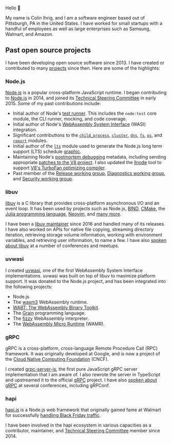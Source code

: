 Hello :wave:

My name is Colin Ihrig, and I am a software engineer based out of Pittsburgh, PA in the United States. I have worked for small startups with a handful of employees as well as large enterprises such as Samsung, Walmart, and Amazon.

## Past open source projects

I have been developing open source software since 2013. I have created or contributed to many [projects](https://github.com/cjihrig?tab=repositories) since then. Here are some of the highlights:

### Node.js

[Node.js](https://nodejs.org/) is a popular cross-platform JavaScript runtime. I began contributing to [Node.js](https://github.com/nodejs/node) in 2014, and joined its [Technical Steering Committee](https://github.com/nodejs/tsc) in early 2015. Some of my past contributions include:

- Initial author of Node's [test runner](https://nodejs.org/api/test.html). This includes the `node:test` core module, the CLI runner, mocking, and code coverage.
- Initial author of Node's [WebAssembly System Interface](https://nodejs.org/api/wasi.html) (WASI) integration.
- Significant contributions to the [`child_process`](https://nodejs.org/api/child_process.html), [`cluster`](https://nodejs.org/api/cluster.html), [`dns`](https://nodejs.org/api/dns.html), [`fs`](https://nodejs.org/api/fs.html), [`os`](https://nodejs.org/api/os.html), and [`report`](https://nodejs.org/api/report.html) modules.
- Initial author of the [`lts`](https://www.npmjs.com/package/lts) module used to generate the Node.js long term support (LTS) schedule [graphic](https://github.com/nodejs/Release/blob/main/schedule.svg).
- Maintaining Node's [postmortem debugging](https://cjihrig.com/postmortem_debugging) metadata, including sending appropriate [patches to the V8 project](https://github.com/v8/v8/commits?author=cjihrig). I also updated the [llnode](https://github.com/nodejs/llnode) tool to support [V8's TurboFan optimizing compiler](https://v8.dev/docs/turbofan).
- Past member of the [Release working group](https://github.com/nodejs/release), [Diagnostics working group](https://github.com/nodejs/diagnostics), and [Security working group](https://github.com/nodejs/security-wg).

### libuv

[libuv](https://libuv.org/) is a C library that provides cross-platform asynchronous I/O and an event loop. It has been used by projects such as Node.js, [BIND](https://bind.isc.org/), [CMake](https://cmake.org/), the [Julia programming language](https://julialang.org/), [Neovim](https://neovim.io/), and [many more](https://github.com/libuv/libuv/blob/v1.x/LINKS.md).

I have been a [libuv maintainer](https://github.com/libuv/libuv/blob/v1.x/MAINTAINERS.md) since 2016 and handled many of its releases. I have also worked on APIs for native file copying, streaming directory iteration, retrieving storage volume information, working with environment variables, and retrieving user information, to name a few. I have also [spoken about libuv](https://www.youtube.com/watch?v=_c51fcXRLGw) at a number of conferences and meetups.

### uvwasi

I created [uvwasi](https://github.com/nodejs/uvwasi), one of the first WebAssembly System Interface implementations. uvwasi was built on top of libuv to maximize platform support. It was donated to the Node.js project, and has been integrated into the following projects:

- Node.js
- The [wasm3](https://github.com/wasm3/wasm3) WebAssembly runtime.
- [WABT: The WebAssembly Binary Toolkit](https://github.com/WebAssembly/wabt).
- The [Grain](https://grain-lang.org/) programming language.
- The [fizzy](https://github.com/wasmx/fizzy) WebAssembly interpreter.
- The [WebAssembly Micro Runtime](https://github.com/bytecodealliance/wasm-micro-runtime) (WAMR).

### gRPC

gRPC is a cross-platform, cross-language Remote Procedure Call (RPC) framework. It was originally developed at Google, and is now a project of the [Cloud Native Computing Foundation](https://www.cncf.io/projects/grpc/) (CNCF).

I created [grpc-server-js](https://github.com/cjihrig/grpc-server-js), the first pure JavaScript gRPC server implementation that I am aware of. I also rewrote the server in TypeScript and upstreamed it to the official [gRPC](https://github.com/grpc/grpc-node) project. I have also [spoken about gRPC](https://www.youtube.com/watch?v=fl9AZieRUaw) at several conferences, including gRPConf.

### hapi

[hapi.js](https://hapi.dev/) is a Node.js web framework that originally gained fame at Walmart for successfully [handling Black Friday traffic](https://www.infoworld.com/article/2608897/walmart-s-investment-in-open-source-isn-t-cheap.html).

I have been involved in the hapi ecosystem in various capacities as a contributor, maintainer, and [Technical Steering Committee](https://github.com/hapijs/hapi#technical-steering-committee-tsc-members) member since 2014.
